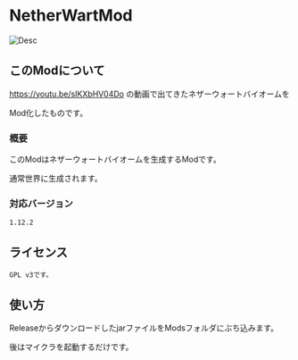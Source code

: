 # NetherWartMod 

![Desc](https://github.com/kokkiemouse/PictureStorage/raw/master/2019-08-16_07.20.09.png)
## このModについて
https://youtu.be/sIKXbHV04Do の動画で出てきたネザーウォートバイオームを

Mod化したものです。
### 概要

このModはネザーウォートバイオームを生成するModです。

通常世界に生成されます。

### 対応バージョン
    1.12.2


## ライセンス
    GPL v3です。
## 使い方 
ReleaseからダウンロードしたjarファイルをModsフォルダにぶち込みます。

後はマイクラを起動するだけです。
